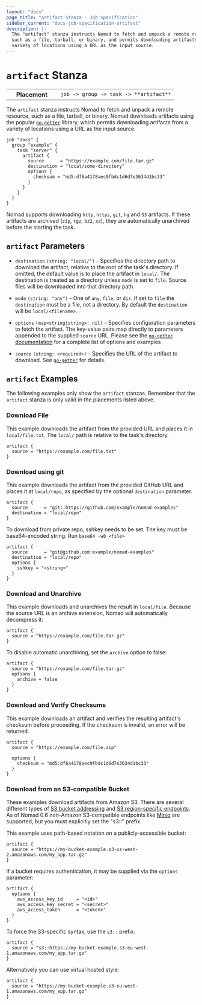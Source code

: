 ```yaml
---
layout: "docs"
page_title: "artifact Stanza - Job Specification"
sidebar_current: "docs-job-specification-artifact"
description: |-
  The "artifact" stanza instructs Nomad to fetch and unpack a remote resource,
  such as a file, tarball, or binary, and permits downloading artifacts from a
  variety of locations using a URL as the input source.
---
```


# `artifact` Stanza

<table class="table table-bordered table-striped">
  <tr>
    <th width="120">Placement</th>
    <td>
      <code>job -> group -> task -> **artifact**</code>
    </td>
  </tr>
</table>

The `artifact` stanza instructs Nomad to fetch and unpack a remote resource,
such as a file, tarball, or binary. Nomad downloads artifacts using the popular
[`go-getter`][go-getter] library, which permits downloading artifacts from a
variety of locations using a URL as the input source.

```hcl
job "docs" {
  group "example" {
    task "server" {
      artifact {
        source      = "https://example.com/file.tar.gz"
        destination = "local/some-directory"
        options {
          checksum = "md5:df6a4178aec9fbdc1d6d7e3634d1bc33"
        }
      }
    }
  }
}
```

Nomad supports downloading `http`, `https`, `git`, `hg` and `S3` artifacts. If
these artifacts are archived (`zip`, `tgz`, `bz2`, `xz`), they are
automatically unarchived before the starting the task.

## `artifact` Parameters

- `destination` `(string: "local/")` - Specifies the directory path to download
  the artifact, relative to the root of the task's directory. If omitted, the
  default value is to place the artifact in `local/`. The destination is treated
  as a directory unless `mode` is set to `file`. Source files will be downloaded
  into that directory path.

- `mode` `(string: "any")` - One of `any`, `file`, or `dir`. If set to `file`
  the `destination` must be a file, not a directory. By default the
  `destination` will be `local/<filename>`.

- `options` `(map<string|string>: nil)` - Specifies configuration parameters to
  fetch the artifact. The key-value pairs map directly to parameters appended to
  the supplied `source` URL. Please see the [`go-getter`
  documentation][go-getter] for a complete list of options and examples

- `source` `(string: <required>)` - Specifies the URL of the artifact to download.
  See [`go-getter`][go-getter] for details.

## `artifact` Examples

The following examples only show the `artifact` stanzas. Remember that the
`artifact` stanza is only valid in the placements listed above.

### Download File

This example downloads the artifact from the provided URL and places it in
`local/file.txt`. The `local/` path is relative to the task's directory.

```hcl
artifact {
  source = "https://example.com/file.txt"
}
```

### Download using git

This example downloads the artifact from the provided GitHub URL and places it at
`local/repo`, as specified by the optional `destination` parameter.

```hcl
artifact {
  source      = "git::https://github.com/example/nomad-examples"
  destination = "local/repo"
}
```

To download from private repo, sshkey needs to be set. The key must be
base64-encoded string. Run `base64 -w0 <file>`

```hcl
artifact {
  source      = "git@github.com:example/nomad-examples"
  destination = "local/repo"
  options {
    sshkey = "<string>"
  }
}
```

### Download and Unarchive

This example downloads and unarchives the result in `local/file`. Because the
source URL is an archive extension, Nomad will automatically decompress it:

```hcl
artifact {
  source = "https://example.com/file.tar.gz"
}
```

To disable automatic unarchiving, set the `archive` option to false:

```hcl
artifact {
  source = "https://example.com/file.tar.gz"
  options {
    archive = false
  }
}
```

### Download and Verify Checksums

This example downloads an artifact and verifies the resulting artifact's
checksum before proceeding. If the checksum is invalid, an error will be
returned.

```hcl
artifact {
  source = "https://example.com/file.zip"

  options {
    checksum = "md5:df6a4178aec9fbdc1d6d7e3634d1bc33"
  }
}
```

### Download from an S3-compatible Bucket

These examples download artifacts from Amazon S3. There are several different
types of [S3 bucket addressing][s3-bucket-addr] and [S3 region-specific
endpoints][s3-region-endpoints]. As of Nomad 0.6 non-Amazon S3-compatible
endpoints like [Minio] are supported, but you must explicitly set the "s3::"
prefix.

This example uses path-based notation on a publicly-accessible bucket:

```hcl
artifact {
  source = "https://my-bucket-example.s3-us-west-2.amazonaws.com/my_app.tar.gz"
}
```

If a bucket requires authentication, it may be supplied via the `options`
parameter:

```hcl
artifact {
  options {
    aws_access_key_id     = "<id>"
    aws_access_key_secret = "<secret>"
    aws_access_token      = "<token>"
  }
}
```

To force the S3-specific syntax, use the `s3::` prefix:

```hcl
artifact {
  source = "s3::https://my-bucket-example.s3-eu-west-1.amazonaws.com/my_app.tar.gz"
}
```

Alternatively you can use virtual hosted style:

```hcl
artifact {
  source = "https://my-bucket-example.s3-eu-west-1.amazonaws.com/my_app.tar.gz"
}
```

[go-getter]: https://github.com/hashicorp/go-getter "HashiCorp go-getter Library"
[Minio]: https://www.minio.io/
[s3-bucket-addr]: http://docs.aws.amazon.com/AmazonS3/latest/dev/UsingBucket.html#access-bucket-intro "Amazon S3 Bucket Addressing"
[s3-region-endpoints]: http://docs.aws.amazon.com/general/latest/gr/rande.html#s3_region "Amazon S3 Region Endpoints"
